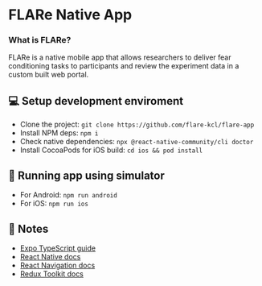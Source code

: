 # FLARe Native App

### What is FLARe?

FLARe is a native mobile app that allows researchers to deliver fear conditioning tasks to participants and review the
experiment data in a custom built web portal.

## 💻 Setup development enviroment

- Clone the project: `git clone https://github.com/flare-kcl/flare-app`
- Install NPM deps: `npm i`
- Check native dependencies: `npx @react-native-community/cli doctor`
- Install CocoaPods for iOS build: `cd ios && pod install`

## 📱 Running app using simulator

- For Android: `npm run android`
- For iOS: `npm run ios`

## 📝 Notes

- [Expo TypeScript guide](https://docs.expo.io/versions/latest/guides/typescript/)
- [React Native docs](https://reactnative.dev/docs/getting-started)
- [React Navigation docs](https://reactnavigation.org/docs/getting-started)
- [Redux Toolkit docs](https://redux-toolkit.js.org/)
